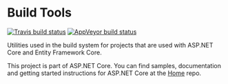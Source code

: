 Build Tools
===========

[![Travis build status](https://img.shields.io/travis/aspnet/BuildTools.svg?label=travis-ci&branch=dev&style=flat-square)](https://travis-ci.org/aspnet/BuildTools/branches)
[![AppVeyor build status](https://img.shields.io/appveyor/ci/aspnetci/DnxTools/dev.svg?label=appveyor&style=flat-square)](https://ci.appveyor.com/project/aspnetci/DnxTools/branch/dev)


Utilities used in the build system for projects that are used with ASP.NET Core and Entity Framework Core.

This project is part of ASP.NET Core. You can find samples, documentation and getting started instructions for ASP.NET Core at the [Home](https://github.com/aspnet/home) repo.
